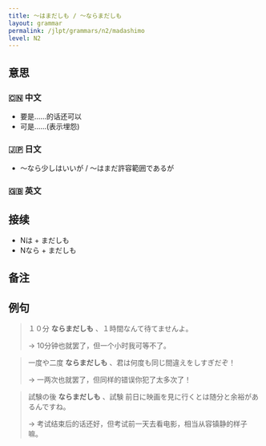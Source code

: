 ```yaml
---
title: 〜はまだしも / 〜ならまだしも
layout: grammar
permalink: /jlpt/grammars/n2/madashimo
level: N2
---
```


## 意思

### 🇨🇳 中文

- 要是……的话还可以
- 可是……(表示埋怨)

### 🇯🇵 日文

- 〜なら少しはいいが / 〜はまだ許容範囲であるが

### 🇬🇧 英文


## 接续

- Nは + まだしも
- Nなら + まだしも

## 备注


## 例句

> １０分 **ならまだしも** 、１時間なんて待てませんよ。
>
> → 10分钟也就罢了，但一个小时我可等不了。

> 一度や二度 **ならまだしも** 、君は何度も同じ間違えをしすぎだぞ！
>
> →  一两次也就罢了，但同样的错误你犯了太多次了！

> 試験の後 **ならまだしも** 、試験 前日に映画を見に行くとは随分と余裕があるんですね。
>
> → 考试结束后的话还好，但考试前一天去看电影，相当从容镇静的样子嘛。

